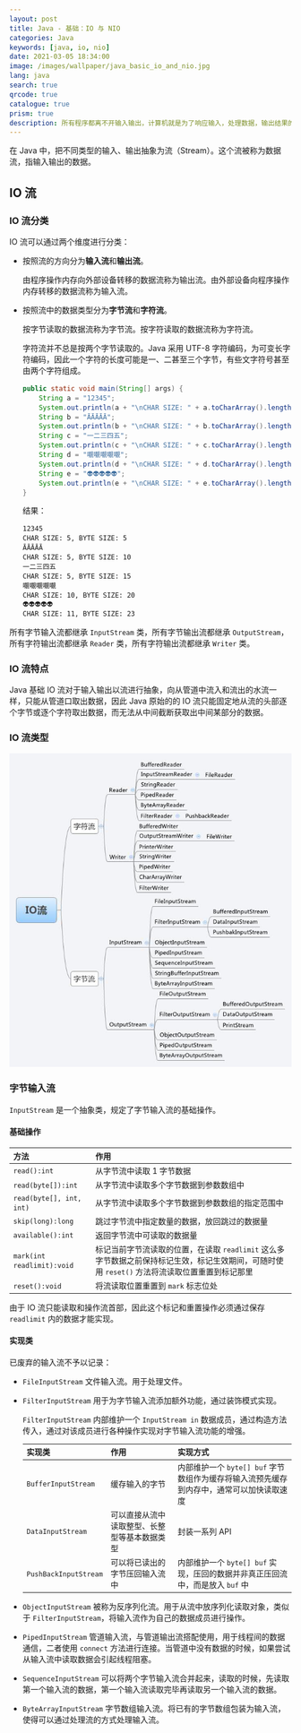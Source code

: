 ```yaml
---
layout: post
title: Java - 基础：IO 与 NIO
categories: Java
keywords: [java, io, nio]
date: 2021-03-05 18:34:00
image: /images/wallpaper/java_basic_io_and_nio.jpg
lang: java
search: true
qrcode: true
catalogue: true
prism: true
description: 所有程序都离不开输入输出，计算机就是为了响应输入，处理数据，输出结果的，因此 IO 对于一门编程语言而言是至关重要的。
---
```


在 Java 中，把不同类型的输入、输出抽象为流（Stream）。这个流被称为数据流，指输入输出的数据。

## IO 流

### IO 流分类

IO 流可以通过两个维度进行分类：

* 按照流的方向分为**输入流**和**输出流**。

    由程序操作内存向外部设备转移的数据流称为输出流。由外部设备向程序操作内存转移的数据流称为输入流。

* 按照流中的数据类型分为**字节流**和**字符流**。

    按字节读取的数据流称为字节流。按字符读取的数据流称为字符流。

    字符流并不总是按两个字节读取的。Java 采用 UTF-8 字符编码，为可变长字符编码，因此一个字符的长度可能是一、二甚至三个字节，有些文字符号甚至由两个字符组成。

    ~~~java
    public static void main(String[] args) {
        String a = "12345";
        System.out.println(a + "\nCHAR SIZE: " + a.toCharArray().length + ", BYTE SIZE: " + a.getBytes(StandardCharsets.UTF_8).length);
        String b = "ĀĀĀĀĀ";
        System.out.println(b + "\nCHAR SIZE: " + b.toCharArray().length + ", BYTE SIZE: " + b.getBytes(StandardCharsets.UTF_8).length);
        String c = "一二三四五";
        System.out.println(c + "\nCHAR SIZE: " + c.toCharArray().length + ", BYTE SIZE: " + c.getBytes(StandardCharsets.UTF_8).length);
        String d = "𡃁𡃁𡃁𡃁𡃁";
        System.out.println(d + "\nCHAR SIZE: " + d.toCharArray().length + ", BYTE SIZE: " + d.getBytes(StandardCharsets.UTF_8).length);
        String e = "👽👽👽👽👽‍";
        System.out.println(e + "\nCHAR SIZE: " + e.toCharArray().length + ", BYTE SIZE: " + e.getBytes(StandardCharsets.UTF_8).length);
    }
    ~~~

    结果：

    ~~~bash
    12345
    CHAR SIZE: 5, BYTE SIZE: 5
    ĀĀĀĀĀ
    CHAR SIZE: 5, BYTE SIZE: 10
    一二三四五
    CHAR SIZE: 5, BYTE SIZE: 15
    𡃁𡃁𡃁𡃁𡃁
    CHAR SIZE: 10, BYTE SIZE: 20
    👽👽👽👽👽‍
    CHAR SIZE: 11, BYTE SIZE: 23
    ~~~

所有字节输入流都继承 `InputStream` 类，所有字节输出流都继承 `OutputStream`，所有字符输出流都继承 `Reader` 类，所有字符输出流都继承 `Writer` 类。

### IO 流特点

Java 基础 IO 流对于输入输出以流进行抽象，向从管道中流入和流出的水流一样，只能从管道口取出数据，因此 Java 原始的的 IO 流只能固定地从流的头部逐个字节或逐个字符取出数据，而无法从中间截断获取出中间某部分的数据。

### IO 流类型

![Java IO 流类型](/images/posts/java/java_basic_io.png)

### 字节输入流

`InputStream` 是一个抽象类，规定了字节输入流的基础操作。

#### 基础操作

| 方法                       | 作用                                                                                                                                           |
|:---------------------------|:-----------------------------------------------------------------------------------------------------------------------------------------------|
| `read():int`               | 从字节流中读取 1 字节数据                                                                                                                      |
| `read(byte[]):int`         | 从字节流中读取多个字节数据到参数数组中                                                                                                         |
| `read(byte[], int, int)`   | 从字节流中读取多个字节数据到参数数组的指定范围中                                                                                               |
| `skip(long):long`          | 跳过字节流中指定数量的数据，放回跳过的数据量                                                                                                   |
| `available():int`          | 返回字节流中可读取的数据量                                                                                                                     |
| `mark(int readlimit):void` | 标记当前字节流读取的位置，在读取 `readlimit` 这么多字节数据之前保持标记生效，标记生效期间，可随时使用 `reset()` 方法将流读取位置重置到标记那里 |
| `reset():void`             | 将流读取位置重置到 `mark` 标志位处                                                                                                             |

由于 IO 流只能读取和操作流首部，因此这个标记和重置操作必须通过保存 `readlimit` 内的数据才能实现。

#### 实现类

已废弃的输入流不予以记录：

* `FileInputStream`
    文件输入流。用于处理文件。

* `FilterInputStream`
    用于为字节输入流添加额外功能，通过装饰模式实现。

    `FilterInputStream` 内部维护一个 `InputStream in` 数据成员，通过构造方法传入，通过对该成员进行各种操作实现对字节输入流功能的增强。

    | 实现类                | 作用                                         | 实现方式                                                                                 |
    |:----------------------|:---------------------------------------------|:-----------------------------------------------------------------------------------------|
    | `BufferInputStream`   | 缓存输入的字节                               | 内部维护一个 `byte[] buf` 字节数组作为缓存将输入流预先缓存到内存中，通常可以加快读取速度 |
    | `DataInputStream`     | 可以直接从流中读取整型、长整型等基本数据类型 | 封装一系列 API                                                                           |
    | `PushBackInputStream` | 可以将已读出的字节压回输入流中               | 内部维护一个 `byte[] buf` 实现，压回的数据并非真正压回流中，而是放入 `buf` 中            |

* `ObjectInputStream` 
    被称为反序列化流。用于从流中放序列化读取对象，类似于 `FilterInputStream`，将输入流作为自己的数据成员进行操作。

* `PipedInputStream`
    管道输入流，与管道输出流搭配使用，用于线程间的数据通信，二者使用 `connect` 方法进行连接。当管道中没有数据的时候，如果尝试从输入流中读取数据会引起线程阻塞。

* `SequenceInputStream`
    可以将两个字节输入流合并起来，读取的时候，先读取第一个输入流的数据，第一个输入流读取完毕再读取另一个输入流的数据。

* `ByteArrayInputStream`
    字节数组输入流。将已有的字节数组包装为输入流，使得可以通过处理流的方式处理输入流。

